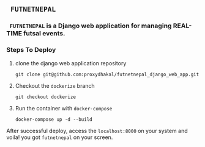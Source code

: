 ## ``` FUTNETNEPAL``` 

### ``` FUTNETNEPAL``` is a Django web application for managing REAL-TIME futsal events. 

### Steps To Deploy

1. clone the django web application repository 
        
    ``` git clone git@github.com:proxydhakal/futnetnepal_django_web_app.git ``` 
        
2. Checkout the ``` dockerize ``` branch 
        
    ``` git checkout dockerize ```

3. Run the container with ``` docker-compose ```
        
    ``` docker-compose up -d --build ```

 After successful deploy, access the ``` localhost:8000 ``` on your system and voila! you got ``` futnetnepal ``` on your screen.
